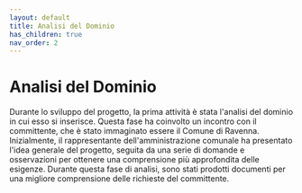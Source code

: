 ```yaml
---
layout: default
title: Analisi del Dominio
has_children: true
nav_order: 2
---
```


# Analisi del Dominio
Durante lo sviluppo del progetto, la prima attività è stata l'analisi del dominio in cui esso si inserisce. Questa fase ha coinvolto un incontro con il committente, che è stato immaginato essere il Comune di Ravenna. Inizialmente, il rappresentante dell'amministrazione comunale ha presentato l'idea generale del progetto, seguita da una serie di domande e osservazioni per ottenere una comprensione più approfondita delle esigenze. Durante questa fase di analisi, sono stati prodotti documenti per una migliore comprensione delle richieste del committente.